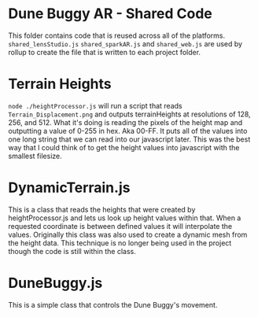 # Dune Buggy AR - Shared Code

This folder contains code that is reused across all of the platforms. `shared_lensStudio.js` `shared_sparkAR.js` and `shared_web.js` are used by rollup to create the file that is written to each project folder.

# Terrain Heights

`node ./heightProcessor.js` will run a script that reads `Terrain_Displacement.png` and outputs terrainHeights at resolutions of 128, 256, and 512. What it's doing is reading the pixels of the height map and outputting a value of 0-255 in hex. Aka 00-FF. It puts all of the values into one long string that we can read into our javascript later. This was the best way that I could think of to get the height values into javascript with the smallest filesize.

# DynamicTerrain.js

This is a class that reads the heights that were created by heightProcessor.js and lets us look up height values within that. When a requested coordinate is between defined values it will interpolate the values. Originally this class was also used to create a dynamic mesh from the height data. This technique is no longer being used in the project though the code is still within the class. 

# DuneBuggy.js

This is a simple class that controls the Dune Buggy's movement.


